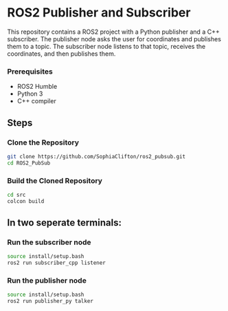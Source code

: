 # ROS2 Publisher and Subscriber

This repository contains a ROS2 project with a Python publisher and a C++ subscriber. The publisher node asks the user for coordinates and publishes them to a topic. The subscriber node listens to that topic, receives the coordinates, and then publishes them.

### Prerequisites
- ROS2 Humble 
- Python 3
- C++ compiler

## Steps
### Clone the Repository
```bash
git clone https://github.com/SophiaClifton/ros2_pubsub.git
cd ROS2_PubSub
```
### Build the Cloned Repository
```bash
cd src
colcon build
```
## In two seperate terminals: 
### Run the subscriber node
```bash
source install/setup.bash
ros2 run subscriber_cpp listener
```
### Run the publisher node
```bash
source install/setup.bash
ros2 run publisher_py talker
```
